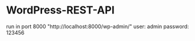 # WordPress-REST-API
run in port 8000 "http://localhost:8000/wp-admin/"
user: admin
password: 123456

